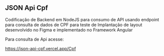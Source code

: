 ## JSON Api Cpf

Codificação de Backend em NodeJS para consumo de API usando endpoint para consulta de dados de CPF para teste de Implantação de layout desenvolvido no Figma e implementado no Framework
Angular

Para consulta de Api acesse:

https://json-api-cpf.vercel.app/Cpf
